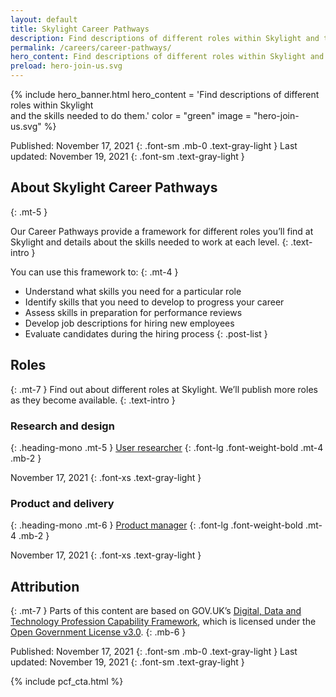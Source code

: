 ```yaml
---
layout: default
title: Skylight Career Pathways
description: Find descriptions of different roles within Skylight and the skills needed to do them.
permalink: /careers/career-pathways/
hero_content: Find descriptions of different roles within Skylight and the skills needed to do them.
preload: hero-join-us.svg
---
```


{% include hero_banner.html
  hero_content = 'Find descriptions of different roles within Skylight <br class="linebreak">and the skills needed to do them.'
  color = "green"
  image = "hero-join-us.svg"
%}

<div class="maxw-prose grid-container text">
  <div class="text prose" id="" markdown="1">
Published: November 17, 2021
{: .font-sm .mb-0 .text-gray-light }
Last updated: November 19, 2021
{: .font-sm .text-gray-light }

## About Skylight Career Pathways
{: .mt-5 }

Our Career Pathways provide a framework for different roles you’ll find at Skylight and details about the skills needed to work at each level.
{: .text-intro }

You can use this framework to:
{: .mt-4 }

- Understand what skills you need for a particular role
- Identify skills that you need to develop to progress your career
- Assess skills in preparation for performance reviews
- Develop job descriptions for hiring new employees
- Evaluate candidates during the hiring process
{: .post-list }

## Roles
{: .mt-7 }
Find out about different roles at Skylight. We’ll publish more roles as they become available.
{: .text-intro }

### Research and design
{: .heading-mono .mt-5 }
[User researcher](/careers/career-pathways/user-researcher/)
{: .font-lg .font-weight-bold .mt-4 .mb-2 }

November 17, 2021
{: .font-xs .text-gray-light }

### Product and delivery
{: .heading-mono .mt-6 }
[Product manager](/careers/career-pathways/product-manager/)
{: .font-lg .font-weight-bold .mt-4 .mb-2 }

November 17, 2021
{: .font-xs .text-gray-light }

## Attribution
{: .mt-7 }
Parts of this content are based on GOV.UK’s [Digital, Data and Technology Profession Capability Framework](https://www.gov.uk/government/collections/digital-data-and-technology-profession-capability-framework), which is licensed under the [Open Government License v3.0](https://www.nationalarchives.gov.uk/doc/open-government-licence/version/3/).
{: .mb-6 }

Published: November 17, 2021
{: .font-sm .mb-0 .text-gray-light }
Last updated: November 19, 2021
{: .font-sm .text-gray-light }
  </div>
</div>

{% include pcf_cta.html %}
